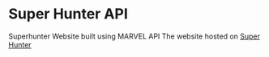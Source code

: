 # Super Hunter API
Superhunter Website built using MARVEL API
The website hosted on [Super Hunter](https://mukheshkumarv.github.io/)
